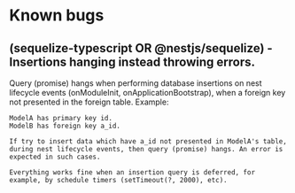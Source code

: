 # Known bugs
## (sequelize-typescript OR @nestjs/sequelize) - Insertions hanging instead throwing errors.
Query (promise) hangs when performing database insertions on nest lifecycle events (onModuleInit, onApplicationBootstrap), when a foreign key not presented in the foreign table. Example:
```
ModelA has primary key id.
ModelB has foreign key a_id.

If try to insert data which have a_id not presented in ModelA's table, during nest lifecycle events, then query (promise) hangs. An error is expected in such cases.

Everything works fine when an insertion query is deferred, for example, by schedule timers (setTimeout(?, 2000), etc).
```